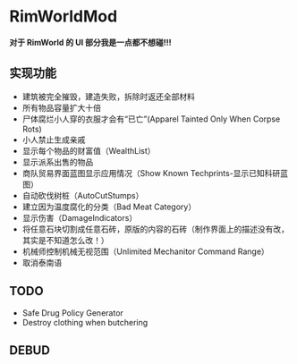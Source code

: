 # RimWorldMod

**对于 RimWorld 的 UI 部分我是一点都不想碰!!!**

## 实现功能

- 建筑被完全摧毁，建造失败，拆除时返还全部材料
- 所有物品容量扩大十倍
- 尸体腐烂小人穿的衣服才会有“已亡”(Apparel Tainted Only When Corpse Rots)
- 小人禁止生成亲戚
- 显示每个物品的财富值（WealthList）
- 显示派系出售的物品
- 商队贸易界面蓝图显示应用情况（Show Known Techprints-显示已知科研蓝图）
- 自动砍伐树桩（AutoCutStumps）
- 建立因为温度腐化的分类（Bad Meat Category）
- 显示伤害（DamageIndicators）
- 将任意石块切割成任意石砖，原版的内容的石砖（制作界面上的描述没有改，其实是不知道怎么改！）
- 机械师控制机械无视范围（Unlimited Mechanitor Command Range）
- 取消泰南语

## TODO

- Safe Drug Policy Generator
- Destroy clothing when butchering
## DEBUD
